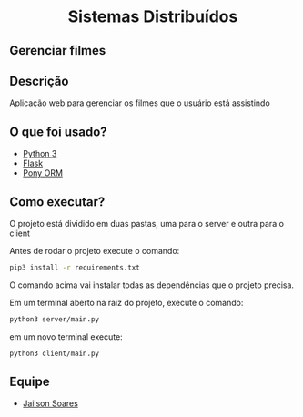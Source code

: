 <h1 align=center>Sistemas Distribuídos</h1>

## Gerenciar filmes

## Descrição

Aplicação web para gerenciar os filmes que o usuário está assistindo

## O que foi usado?

* [Python 3](https://www.python.org/)
* [Flask](https://flask.palletsprojects.com/en/2.0.x/)
* [Pony ORM](https://ponyorm.org/)

## Como executar?

O projeto está dividido em duas pastas, uma para o server e outra para o client

Antes de rodar o projeto execute o comando:

```bash
pip3 install -r requirements.txt
```

O comando acima vai instalar todas as dependências que o projeto precisa.

Em um terminal aberto na raiz do projeto, execute o comando:

```bash
python3 server/main.py
```

em um novo terminal execute:

```bash
python3 client/main.py
```
## Equipe

* [Jailson Soares](https://github.com/jailsonsf)
